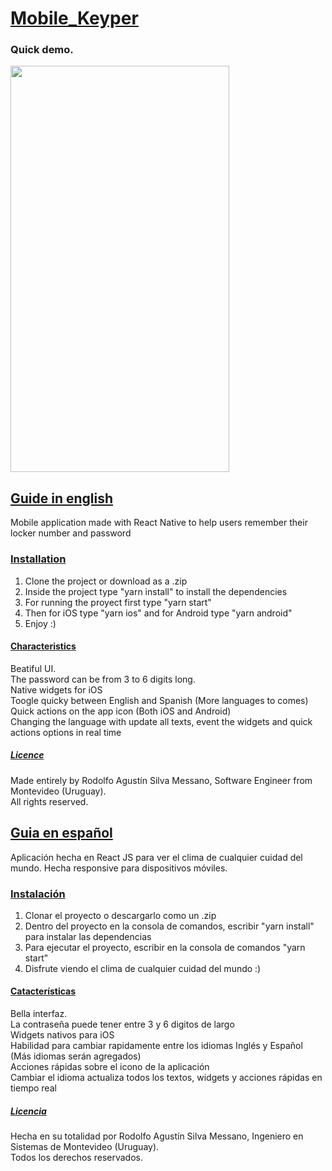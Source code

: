 # <u> Mobile_Keyper </u>

### <b> Quick demo. </b>

<img src='./Keyper/app_demo_video/keyper_demo_video.gif' width='350' height='650'>

## <u> Guide in english </u>

Mobile application made with React Native to help users remember their locker number and password

### <u> Installation </u>

1. Clone the project or download as a .zip
2. Inside the project type "yarn install" to install the dependencies
3. For running the proyect first type "yarn start"
4. Then for iOS type "yarn ios" and for Android type "yarn android"
5. Enjoy :)

#### <u> Characteristics </u>

Beatiful UI.<br>
The password can be from 3 to 6 digits long.<br>
Native widgets for iOS<br>
Toogle quicky between English and Spanish (More languages to comes)<br>
Quick actions on the app icon (Both iOS and Android)<br>
Changing the language with update all texts, event the widgets and quick actions options in real time<br>

##### <u><b> Licence </b> </u>

Made entirely by Rodolfo Agustín Silva Messano, Software Engineer from Montevideo (Uruguay). <br>
All rights reserved.

## <u> Guia en español </u>

Aplicación hecha en React JS para ver el clima de cualquier cuidad del mundo. Hecha responsive para dispositivos móviles.

### <u> Instalación </u>

1. Clonar el proyecto o descargarlo como un .zip
2. Dentro del proyecto en la consola de comandos, escribir "yarn install" para instalar las dependencias
3. Para ejecutar el proyecto, escribir en la consola de comandos "yarn start"
4. Disfrute viendo el clima de cualquier cuidad del mundo :)

#### <u> Catacterísticas </u>

Bella interfaz.<br>
La contraseña puede tener entre 3 y 6 digitos de largo<br>
Widgets nativos para iOS<br>
Habilidad para cambiar rapidamente entre los idiomas Inglés y Español (Más idiomas serán agregados)<br>
Acciones rápidas sobre el icono de la aplicación<br>
Cambiar el idioma actualiza todos los textos, widgets y acciones rápidas en tiempo real<br>

##### <u><b> Licencia </b></u>

Hecha en su totalidad por Rodolfo Agustín Silva Messano, Ingeniero en Sistemas de Montevideo (Uruguay). <br>
Todos los derechos reservados.
